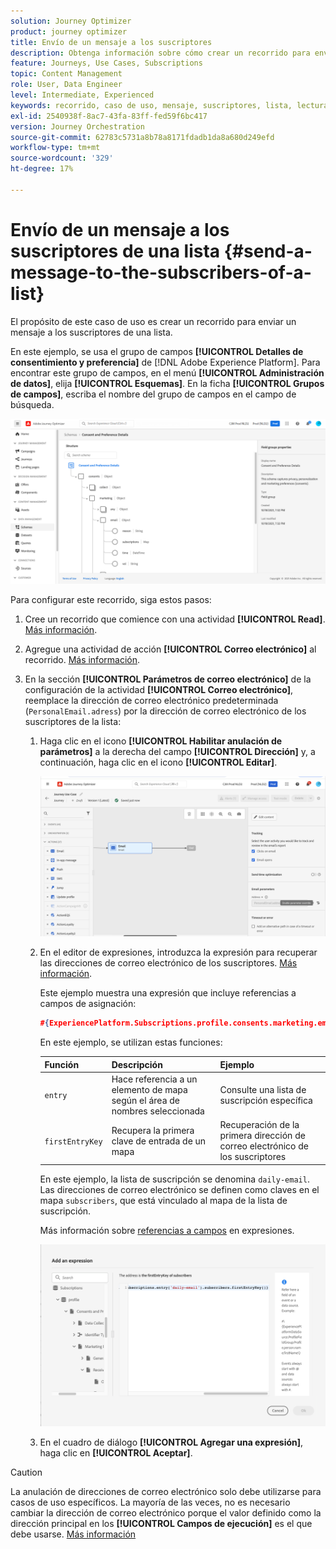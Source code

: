 ```yaml
---
solution: Journey Optimizer
product: journey optimizer
title: Envío de un mensaje a los suscriptores
description: Obtenga información sobre cómo crear un recorrido para enviar un mensaje a los suscriptores de una lista
feature: Journeys, Use Cases, Subscriptions
topic: Content Management
role: User, Data Engineer
level: Intermediate, Experienced
keywords: recorrido, caso de uso, mensaje, suscriptores, lista, lectura
exl-id: 2540938f-8ac7-43fa-83ff-fed59f6bc417
version: Journey Orchestration
source-git-commit: 62783c5731a8b78a8171fdadb1da8a680d249efd
workflow-type: tm+mt
source-wordcount: '329'
ht-degree: 17%

---
```


# Envío de un mensaje a los suscriptores de una lista {#send-a-message-to-the-subscribers-of-a-list}

El propósito de este caso de uso es crear un recorrido para enviar un mensaje a los suscriptores de una lista.

En este ejemplo, se usa el grupo de campos **[!UICONTROL Detalles de consentimiento y preferencia]** de [!DNL Adobe Experience Platform]. Para encontrar este grupo de campos, en el menú **[!UICONTROL Administración de datos]**, elija **[!UICONTROL Esquemas]**. En la ficha **[!UICONTROL Grupos de campos]**, escriba el nombre del grupo de campos en el campo de búsqueda.

![Este grupo de campos incluye el elemento subscriptions](assets/consent-and-preference-details-field-group.png)

Para configurar este recorrido, siga estos pasos:

1. Cree un recorrido que comience con una actividad **[!UICONTROL Read]**. [Más información](journey-gs.md).
1. Agregue una actividad de acción **[!UICONTROL Correo electrónico]** al recorrido. [Más información](journeys-message.md).
1. En la sección **[!UICONTROL Parámetros de correo electrónico]** de la configuración de la actividad **[!UICONTROL Correo electrónico]**, reemplace la dirección de correo electrónico predeterminada (`PersonalEmail.adress`) por la dirección de correo electrónico de los suscriptores de la lista:

   1. Haga clic en el icono **[!UICONTROL Habilitar anulación de parámetros]** a la derecha del campo **[!UICONTROL Dirección]** y, a continuación, haga clic en el icono **[!UICONTROL Editar]**.

      ![](assets/message-to-subscribers-uc-1.png)

   1. En el editor de expresiones, introduzca la expresión para recuperar las direcciones de correo electrónico de los suscriptores. [Más información](expression/expressionadvanced.md).

      Este ejemplo muestra una expresión que incluye referencias a campos de asignación:

      ```json
      #{ExperiencePlatform.Subscriptions.profile.consents.marketing.email.subscriptions.entry('daily-email').subscribers.firstEntryKey()}
      ```

      En este ejemplo, se utilizan estas funciones:

      | Función | Descripción | Ejemplo |
      | --- | --- | --- |
      | `entry` | Hace referencia a un elemento de mapa según el área de nombres seleccionada | Consulte una lista de suscripción específica |
      | `firstEntryKey` | Recupera la primera clave de entrada de un mapa | Recuperación de la primera dirección de correo electrónico de los suscriptores |

      En este ejemplo, la lista de suscripción se denomina `daily-email`. Las direcciones de correo electrónico se definen como claves en el mapa `subscribers`, que está vinculado al mapa de la lista de suscripción.

      Más información sobre [referencias a campos](expression/field-references.md) en expresiones.

      ![](assets/message-to-subscribers-uc-2.png)

   1. En el cuadro de diálogo **[!UICONTROL Agregar una expresión]**, haga clic en **[!UICONTROL Aceptar]**.

>[!CAUTION]
>
>La anulación de direcciones de correo electrónico solo debe utilizarse para casos de uso específicos. La mayoría de las veces, no es necesario cambiar la dirección de correo electrónico porque el valor definido como la dirección principal en los **[!UICONTROL Campos de ejecución]** es el que debe usarse. [Más información](../configuration/primary-email-addresses.md)
